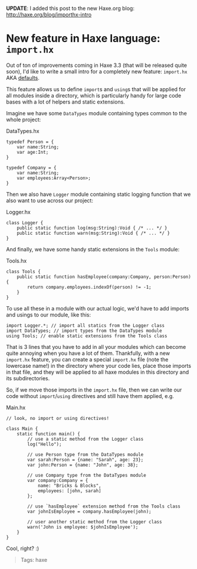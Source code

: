 # 

**UPDATE**: I added this post to the new Haxe.org blog: http://haxe.org/blog/importhx-intro


# New feature in Haxe language: `import.hx`

Out of ton of improvements coming in Haxe 3.3 (that will be released quite soon), I'd like to write a small intro for a completely new feature: `import.hx` AKA [defaults](https://github.com/HaxeFoundation/haxe/issues/1138).

This feature allows us to define `import`s and `using`s that will be applied for all modules inside a directory, which is particularly handy for large code bases with a lot of helpers and static extensions.

Imagine we have some `DataTypes` module containing types common to the whole project:

DataTypes.hx

    typedef Person = {
        var name:String;
        var age:Int;
    }
    
    typedef Company = {
        var name:String;
        var employees:Array<Person>;
    }

Then we also have `Logger` module containing static logging function that we also want to use across our project:

Logger.hx

    class Logger {
        public static function log(msg:String):Void { /* ... */ }
        public static function warn(msg:String):Void { /* ... */ }
    }

And finally, we have some handy static extensions in the `Tools` module:

Tools.hx

    class Tools {
        public static function hasEmployee(company:Company, person:Person) {
            return company.employees.indexOf(person) != -1;
        }
    }

To use all these in a module with our actual logic, we'd have to add imports and usings to our module, like this:

    import Logger.*; // import all statics from the Logger class
    import DataTypes; // import types from the DataTypes module
    using Tools; // enable static extensions from the Tools class

That is 3 lines that you have to add in all your modules which can become quite annoying when you have a lot of them. Thankfully, with a new `import.hx` feature, you can create a special `import.hx` file (note the lowercase name!) in the directory where your code lies, place those imports in that file, and they will be applied to all haxe modules in this directory and its subdirectories.

So, if we move those imports in the `import.hx` file, then we can write our code without `import`/`using` directives and still have them applied, e.g.

Main.hx

    // look, no import or using directives!

    class Main {
        static function main() {
            // use a static method from the Logger class
            log("Hello");

            // use Person type from the DataTypes module
            var sarah:Person = {name: "Sarah", age: 23}; 
            var john:Person = {name: "John", age: 38};

            // use Company type from the DataTypes module
            var company:Company = {
                name: "Bricks & Blocks",
                employees: [john, sarah]
            };

            // use `hasEmployee` extension method from the Tools class
            var johnIsEmployee = company.hasEmployee(john);

            // user another static method from the Logger class
            warn('John is employee: $johnIsEmployee');
        }
    }

Cool, right? :) </person>

> Tags: haxe